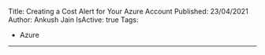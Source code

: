 Title: Creating a Cost Alert for Your Azure Account
Published: 23/04/2021
Author: Ankush Jain
IsActive: true
Tags:
  - Azure
---
